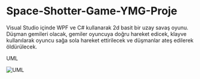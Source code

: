 # Space-Shotter-Game-YMG-Proje

Visual Studio içinde WPF ve C# kullanarak 2d basit bir uzay savaş oyunu.
Düşman gemileri olacak, gemiler  oyuncuya doğru hareket edicek, klayve kullanılarak oyuncu sağa sola hareket ettirilecek ve düşmanlar ateş edilerek öldürülecek.

UML

![UML](https://user-images.githubusercontent.com/100670403/235249007-eaec7eb7-1127-4380-9e88-66af8c27ef98.png)
